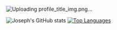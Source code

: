 ![Uploading profile_title_img.png…]()

![Joseph's GitHub stats](https://github-readme-stats.vercel.app/api?username=josephpicardat&theme=algolia&show_icons=true)
[![Top Languages](https://github-readme-stats.vercel.app/api/top-langs/?username=josephpicardat&theme=algolia&layout=pie)](https://github.com/josephpicardat/github-readme-stats)
